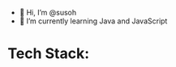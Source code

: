 - 👋 Hi, I’m @susoh
- 🌱 I’m currently learning Java and JavaScript
<!---
susoh/susoh is a ✨ special ✨ repository because its `README.md` (this file) appears on your GitHub profile.
You can click the Preview link to take a look at your changes.
--->
<h1>Tech Stack:</h1>
<br>
<a href="https://www.google.com/url?sa=i&url=https%3A%2F%2Fwww.pngwing.com%2Fen%2Ffree-png-nwvsu&psig=AOvVaw2geavKtdJR_Sya5NzXOfvj&ust=1715156027338000&source=images&cd=vfe&opi=89978449&ved=0CBIQjRxqFwoTCKCmsp-M-4UDFQAAAAAdAAAAABAE"></a>

